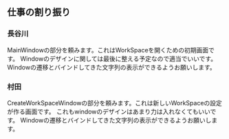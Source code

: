 ## 仕事の割り振り
### 長谷川
MainWindowの部分を頼みます。これはWorkSpaceを開くための初期画面です。
Windowのデザインに関しては最後に整える予定なので適当でいいです。
Windowの遷移とバインドしてきた文字列の表示ができるようお願いします。
### 村田
CreateWorkSpaceWindowの部分を頼みます。これは新しいWorkSpaceの設定が作る画面です。
これもwindowのデザインはあまり力は入れなくてもいいです。
Windowの遷移とバインドしてきた文字列の表示ができるようお願いします。

